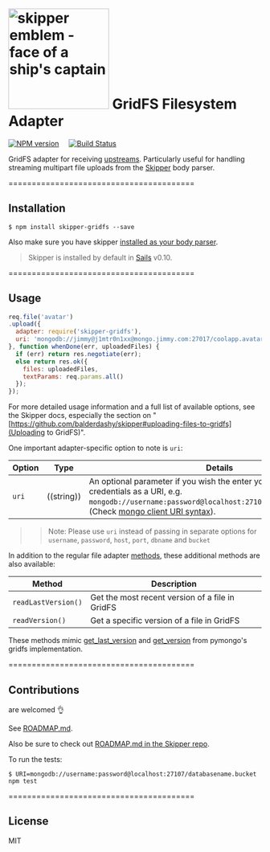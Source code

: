 # [<img title="skipper-gridfs - GridFS filesystem adapter for Skipper" src="http://i.imgur.com/P6gptnI.png" width="200px" alt="skipper emblem - face of a ship's captain"/>](https://github.com/willhuang85/skipper-gridfs) GridFS Filesystem Adapter

[![NPM version](https://badge.fury.io/js/skipper-gridfs.png)](http://badge.fury.io/js/skipper-gridfs) &nbsp; &nbsp;
[![Build Status](https://travis-ci.org/willhuang85/skipper-gridfs.svg?branch=master)](https://travis-ci.org/willhuang85/skipper-gridfs)

GridFS adapter for receiving [upstreams](https://github.com/balderdashy/skipper#what-are-upstreams). Particularly useful for handling streaming multipart file uploads from the [Skipper](https://github.com/balderdashy/skipper) body parser.


========================================

## Installation

```
$ npm install skipper-gridfs --save
```

Also make sure you have skipper [installed as your body parser](http://beta.sailsjs.org/#/documentation/concepts/Middleware?q=adding-or-overriding-http-middleware).

> Skipper is installed by default in [Sails](https://github.com/balderdashy/sails) v0.10.

========================================


## Usage

```javascript
req.file('avatar')
.upload({
  adapter: require('skipper-gridfs'),
  uri: 'mongodb://jimmy@j1mtr0n1xx@mongo.jimmy.com:27017/coolapp.avatar_uploads'
}, function whenDone(err, uploadedFiles) {
  if (err) return res.negotiate(err);
  else return res.ok({
    files: uploadedFiles,
    textParams: req.params.all()
  });
});
```

For more detailed usage information and a full list of available options, see the Skipper docs, especially the section on "[https://github.com/balderdashy/skipper#uploading-files-to-gridfs](Uploading to GridFS)".


One important adapter-specific option to note is `uri`:

| Option    | Type       | Details |
|-----------|:----------:|---------|
| `uri`     | ((string)) | An optional parameter if you wish the enter your mongodb credentials as a URI, e.g. `mongodb://username:password@localhost:27107/databasename.bucket`.<br/> (Check [mongo client URI syntax](http://api.mongodb.org/java/current/com/mongodb/MongoClientURI.html)).|

>>Note:
>>Please use `uri` instead of passing in separate options for `username`, `password`, `host`, `port`, `dbname` and `bucket`

In addition to the regular file adapter [methods](https://github.com/balderdashy/skipper#what-are-filesystem-adapters), these additional methods are also available:

Method      | Description
 ----------- | ------------------
 `readLastVersion()`      | Get the most recent version of a file in GridFS
 `readVersion()`    | Get a specific version of a file in GridFS
 
 These methods mimic [get_last_version](http://api.mongodb.org/python/current/api/gridfs/#gridfs.GridFS.get_last_version) and [get_version](http://api.mongodb.org/python/current/api/gridfs/#gridfs.GridFS.get_version) from pymongo's gridfs implementation.

========================================

## Contributions

are welcomed :ok_hand:

See [ROADMAP.md](https://github.com/willhuang85/skipper-gridfs/blob/master/ROADMAP.md).

Also be sure to check out [ROADMAP.md in the Skipper repo](https://github.com/balderdashy/skipper/blob/master/ROADMAP.md).

To run the tests:

```shell
$ URI=mongodb://username:password@localhost:27107/databasename.bucket npm test
```


========================================

## License

MIT
